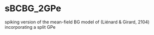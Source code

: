 # sBCBG_2GPe
spiking version of the mean-field BG model of (Liénard & Girard, 2104) incorporating a split GPe

